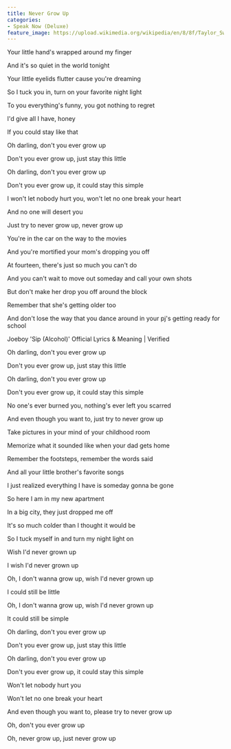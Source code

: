 ```yaml
---
title: Never Grow Up
categories:
- Speak Now (Deluxe)
feature_image: https://upload.wikimedia.org/wikipedia/en/8/8f/Taylor_Swift_-_Speak_Now_cover.png
--- 
```

Your little hand's wrapped around my finger

And it's so quiet in the world tonight

Your little eyelids flutter cause you're dreaming

So I tuck you in, turn on your favorite night light

To you everything's funny, you got nothing to regret

I'd give all I have, honey

If you could stay like that

Oh darling, don't you ever grow up

Don't you ever grow up, just stay this little

Oh darling, don't you ever grow up

Don't you ever grow up, it could stay this simple

I won't let nobody hurt you, won't let no one break your heart

And no one will desert you

Just try to never grow up, never grow up

You're in the car on the way to the movies

And you're mortified your mom's dropping you off

At fourteen, there's just so much you can't do

And you can't wait to move out someday and call your own shots

But don't make her drop you off around the block

Remember that she's getting older too

And don't lose the way that you dance around in your pj's getting ready for school

Joeboy 'Sip (Alcohol)' Official Lyrics & Meaning | Verified

Oh darling, don't you ever grow up

Don't you ever grow up, just stay this little

Oh darling, don't you ever grow up

Don't you ever grow up, it could stay this simple

No one's ever burned you, nothing's ever left you scarred

And even though you want to, just try to never grow up

Take pictures in your mind of your childhood room

Memorize what it sounded like when your dad gets home

Remember the footsteps, remember the words said

And all your little brother's favorite songs

I just realized everything I have is someday gonna be gone

So here I am in my new apartment

In a big city, they just dropped me off

It's so much colder than I thought it would be

So I tuck myself in and turn my night light on

Wish I'd never grown up

I wish I'd never grown up

Oh, I don't wanna grow up, wish I'd never grown up

I could still be little

Oh, I don't wanna grow up, wish I'd never grown up

It could still be simple

Oh darling, don't you ever grow up

Don't you ever grow up, just stay this little

Oh darling, don't you ever grow up

Don't you ever grow up, it could stay this simple

Won't let nobody hurt you

Won't let no one break your heart

And even though you want to, please try to never grow up

Oh, don't you ever grow up

Oh, never grow up, just never grow up